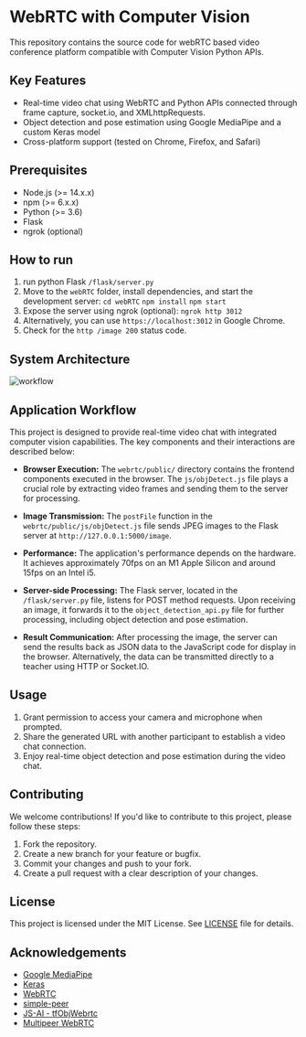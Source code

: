 # WebRTC with Computer Vision


This repository contains the source code for webRTC based video conference platform compatible with Computer Vision Python APIs.

## Key Features

- Real-time video chat using WebRTC and Python APIs connected through frame capture, socket.io, and XMLhttpRequests.
- Object detection and pose estimation using Google MediaPipe and a custom Keras model
- Cross-platform support (tested on Chrome, Firefox, and Safari)

## Prerequisites

- Node.js (>= 14.x.x)
- npm (>= 6.x.x)
- Python (>= 3.6)
- Flask
- ngrok (optional)


## How to run
1. run python Flask `/flask/server.py`
2. Move to the `webRTC` folder, install dependencies, and start the development server:
`cd webRTC`
`npm install` 
`npm start`
3. Expose the server using ngrok (optional): `ngrok http 3012`
4. Alternatively, you can use `https://localhost:3012` in Google Chrome.
5. Check for the `http /image 200` status code.

## System Architecture

![workflow](https://user-images.githubusercontent.com/33966473/134840473-2aa66fff-76f6-4e1a-9d4c-94ac5dee86bc.jpg)

## Application Workflow

This project is designed to provide real-time video chat with integrated computer vision capabilities. The key components and their interactions are described below:

- **Browser Execution:** The `webrtc/public/` directory contains the frontend components executed in the browser. The `js/objDetect.js` file plays a crucial role by extracting video frames and sending them to the server for processing.

- **Image Transmission:** The `postFile` function in the `webrtc/public/js/objDetect.js` file sends JPEG images to the Flask server at `http://127.0.0.1:5000/image`.

- **Performance:** The application's performance depends on the hardware. It achieves approximately 70fps on an M1 Apple Silicon and around 15fps on an Intel i5.

- **Server-side Processing:** The Flask server, located in the `/flask/server.py` file, listens for POST method requests. Upon receiving an image, it forwards it to the `object_detection_api.py` file for further processing, including object detection and pose estimation.

- **Result Communication:** After processing the image, the server can send the results back as JSON data to the JavaScript code for display in the browser. Alternatively, the data can be transmitted directly to a teacher using HTTP or Socket.IO.



## Usage

1. Grant permission to access your camera and microphone when prompted.
2. Share the generated URL with another participant to establish a video chat connection.
3. Enjoy real-time object detection and pose estimation during the video chat.

## Contributing

We welcome contributions! If you'd like to contribute to this project, please follow these steps:

1. Fork the repository.
2. Create a new branch for your feature or bugfix.
3. Commit your changes and push to your fork.
4. Create a pull request with a clear description of your changes.

## License

This project is licensed under the MIT License. See [LICENSE](LICENSE) file for details.

## Acknowledgements

- [Google MediaPipe](https://mediapipe.dev/)
- [Keras](https://keras.io/)
- [WebRTC](https://webrtc.org/)
- [simple-peer](https://github.com/feross/simple-peer)
- [JS-AI - tfObjWebrtc](https://github.com/webrtcHacks/tfObjWebrtc)
- [Multipeer WebRTC](https://github.com/Dirvann/webrtc-video-conference-simple-peer)
